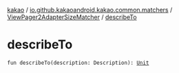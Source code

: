 [kakao](../../index.md) / [io.github.kakaoandroid.kakao.common.matchers](../index.md) / [ViewPager2AdapterSizeMatcher](index.md) / [describeTo](./describe-to.md)

# describeTo

`fun describeTo(description: Description): `[`Unit`](https://kotlinlang.org/api/latest/jvm/stdlib/kotlin/-unit/index.html)